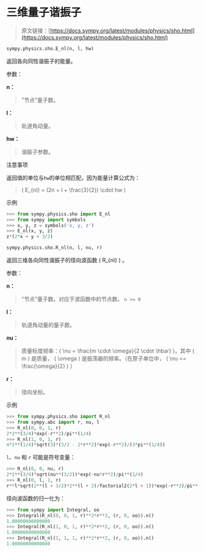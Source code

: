 # 三维量子谐振子

> 原文链接：[https://docs.sympy.org/latest/modules/physics/sho.html](https://docs.sympy.org/latest/modules/physics/sho.html)

```py
sympy.physics.sho.E_nl(n, l, hw)
```

返回各向同性谐振子的能量。

参数：

**n：**

> "节点"量子数。

**l：**

> 轨道角动量。

**hw：**

> 谐振子参数。

注意事项

返回值的单位与`hw`的单位相匹配，因为能量计算公式为：

> \( E_{nl} = (2n + l + \frac{3}{2}) \cdot hw \)

示例

```py
>>> from sympy.physics.sho import E_nl
>>> from sympy import symbols
>>> x, y, z = symbols('x, y, z')
>>> E_nl(x, y, z)
z*(2*x + y + 3/2) 
```

```py
sympy.physics.sho.R_nl(n, l, nu, r)
```

返回三维各向同性谐振子的径向波函数 \( R_{nl} \) 。

参数：

**n：**

> "节点"量子数。对应于波函数中的节点数。 `n >= 0`

**l：**

> 轨道角动量的量子数。

**nu：**

> 质量标度频率：\( \nu = \frac{m \cdot \omega}{2 \cdot \hbar} \)，其中 \( m \) 是质量， \( \omega \) 是振荡器的频率。（在原子单位中， \( \nu == \frac{\omega}{2} \) ）

**r：**

> 径向坐标。

示例

```py
>>> from sympy.physics.sho import R_nl
>>> from sympy.abc import r, nu, l
>>> R_nl(0, 0, 1, r)
2*2**(3/4)*exp(-r**2)/pi**(1/4)
>>> R_nl(1, 0, 1, r)
4*2**(1/4)*sqrt(3)*(3/2 - 2*r**2)*exp(-r**2)/(3*pi**(1/4)) 
```

`l`、`nu` 和 `r` 可能是符号变量：

```py
>>> R_nl(0, 0, nu, r)
2*2**(3/4)*sqrt(nu**(3/2))*exp(-nu*r**2)/pi**(1/4)
>>> R_nl(0, l, 1, r)
r**l*sqrt(2**(l + 3/2)*2**(l + 2)/factorial2(2*l + 1))*exp(-r**2)/pi**(1/4) 
```

径向波函数的归一化为：

```py
>>> from sympy import Integral, oo
>>> Integral(R_nl(0, 0, 1, r)**2*r**2, (r, 0, oo)).n()
1.00000000000000
>>> Integral(R_nl(1, 0, 1, r)**2*r**2, (r, 0, oo)).n()
1.00000000000000
>>> Integral(R_nl(1, 1, 1, r)**2*r**2, (r, 0, oo)).n()
1.00000000000000 
```
